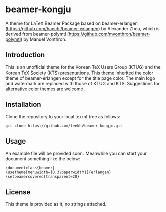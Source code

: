 beamer-kongju
===============

A theme for LaTeX Beamer Package based on beamer-erlangen
(https://github.com/haechi/beamer-erlangen) by Alexander Zhou,
which is derived from beamer-polymtl (https://github.com/mvonthron/beamer-polymtl) by Manuel Vonthron.

Introduction
------------

This is an unofficial theme for the Korean TeX Users Group (KTUG) and the Korean TeX Society (KTS) presentations.
This theme inherited the color theme of beamer-erlangen except for the title page color. The main logo and watermark are replaced with
those of KTUG and KTS.
Suggestions for alternative color themes are welcome.

Installation
------------

Clone the repository to your local texmf tree as follows:

    git clone https://github.com/leekh/beamer-kongju.git
	
Usage
-----

An example file will be provided soon. Meanwhile you can start your document something like the below:

    \documentclass{beamer}
    \usetheme[menuwidth={0.3\paperwidth}]{erlangen}
    \setbeamercovered{transparent=20}

License
-------

This theme is provided as it, no strings attached. 

